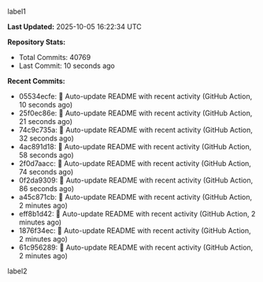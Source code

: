 
label1 
<!-- ACTIVITY_START -->
**Last Updated:** 2025-10-05 16:22:34 UTC

**Repository Stats:**
- Total Commits: 40769
- Last Commit: 10 seconds ago

**Recent Commits:**
- 05534ecfe: 🤖 Auto-update README with recent activity (GitHub Action, 10 seconds ago)
- 25f0ec86e: 🤖 Auto-update README with recent activity (GitHub Action, 21 seconds ago)
- 74c9c735a: 🤖 Auto-update README with recent activity (GitHub Action, 32 seconds ago)
- 4ac891d18: 🤖 Auto-update README with recent activity (GitHub Action, 58 seconds ago)
- 2f0d7aacc: 🤖 Auto-update README with recent activity (GitHub Action, 74 seconds ago)
- 0f2da9309: 🤖 Auto-update README with recent activity (GitHub Action, 86 seconds ago)
- a45c871cb: 🤖 Auto-update README with recent activity (GitHub Action, 2 minutes ago)
- eff8b1d42: 🤖 Auto-update README with recent activity (GitHub Action, 2 minutes ago)
- 1876f34ec: 🤖 Auto-update README with recent activity (GitHub Action, 2 minutes ago)
- 61c956289: 🤖 Auto-update README with recent activity (GitHub Action, 2 minutes ago)
<!-- ACTIVITY_END -->

label2
